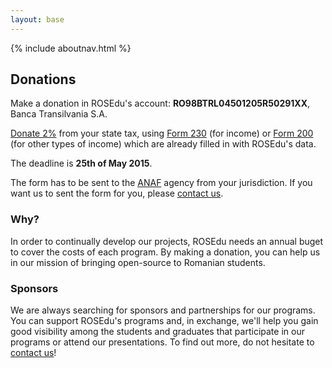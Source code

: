 ```yaml
---
layout: base
---
```


{% include aboutnav.html %}

## Donations

Make a donation in ROSEdu\'s account: **RO98BTRL04501205R50291XX**, Banca Transilvania S.A.

[Donate 2%](http://doilasuta.ro/) from your state tax, using
[Form 230](https://drive.google.com/file/d/0By6_as_hLrdocE9tX3NmMjFvTTg/edit?usp=sharing) (for income) or [Form 200](https://drive.google.com/file/d/0By6_as_hLrdoNU5MbWk3OElTa0E/edit?usp=sharing) (for other types of income) 
which are already filled in with ROSEdu\'s data.

The deadline is **25th of May 2015**.

The form has to be sent to the [ANAF](www.anaf.ro) agency from your
jurisdiction. If you want us to sent the form for you, please [contact us](http://www.rosedu.org/contact/). 

### Why?

In order to continually develop our projects, ROSEdu needs an annual buget
to cover the costs of each program. By making a donation, you can help us
in our mission of bringing open-source to Romanian students.

### Sponsors

We are always searching for sponsors and partnerships for our programs.
You can support ROSEdu&#39;s programs and, in exchange, we\'ll help you
gain good visibility among the students and graduates that participate in
 our programs or attend our presentations. To find out more, do not hesitate
 to [contact us]({{site.basepath}}contact)!
